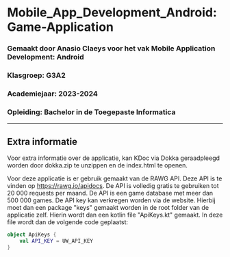 # Mobile_App_Development_Android: Game-Application

### Gemaakt door Anasio Claeys voor het vak Mobile Application Development: Android

### Klasgroep: G3A2

### Academiejaar: 2023-2024

### Opleiding: Bachelor in de Toegepaste Informatica

---

## Extra informatie

Voor extra informatie over de applicatie, kan KDoc via Dokka geraadpleegd worden door dokka.zip te unzippen en de index.html te openen.


Voor deze applicatie is er gebruik gemaakt van de RAWG API. Deze API is te vinden op https://rawg.io/apidocs. De API is volledig gratis te gebruiken tot
20 000 requests per maand. De API is een game database met meer dan 500 000 games. De API key kan verkregen worden via de website. Hierbij moet dan een package "keys" gemaakt worden in de root folder van de applicatie zelf. Hierin wordt dan een kotlin file "ApiKeys.kt" gemaakt. In deze file wordt dan de volgende code geplaatst:

```kotlin
object ApiKeys {
    val API_KEY = UW_API_KEY
}
```

